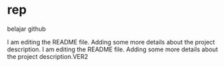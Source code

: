 
# rep
belajar github

I am editing the README file. Adding some more details about the project description.
I am editing the README file. Adding some more details about the project description.VER2
